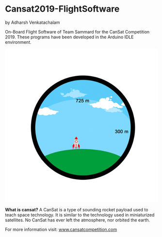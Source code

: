 # Cansat2019-FlightSoftware
by Adharsh Venkatachalam

On-Board Flight Software of Team Sammard for the CanSat Competition 2019. These programs have been developed in the Arduino IDLE environment.

![](Sammard.gif)

<b>What is cansat?</b>
A CanSat is a type of sounding rocket payload used to teach space technology. It is similar to the technology used in miniaturized satellites. No CanSat has ever left the atmosphere, nor orbited the earth.

For more information visit: www.cansatcompetition.com















